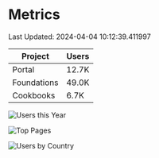 # Metrics 

Last Updated: 2024-04-04 10:12:39.411997

| Project | Users |
| ----- | ----- |
| Portal | 12.7K |
| Foundations | 49.0K |
| Cookbooks | 6.7K |

![Users this Year](metrics/thisyear.png)

![Top Pages](metrics/toppages.png)

![Users by Country](metrics/bycountry.png)


